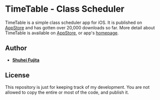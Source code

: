 # TimeTable - Class Scheduler
TimeTable is a simple class scheduler app for iOS.
It is published on [AppStore](https://itunes.apple.com/US/app/id981480777?mt=8) and has gotten over 20,000 downloads so far. More detail about TimeTable is available on [AppStore](https://itunes.apple.com/US/app/id981480777?mt=8), or app's [homepage](http://timetable.strikingly.com/).

## Author

* [**Shuhei Fujita**](https://github.com/shuheif)


## License

This repository is just for keeping track of my development. You are not allowed to copy the entire or most of the code, and publish it.
